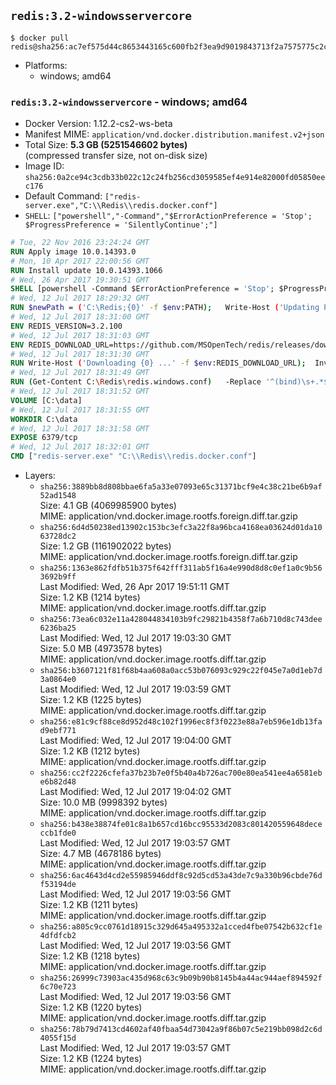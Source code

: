 ## `redis:3.2-windowsservercore`

```console
$ docker pull redis@sha256:ac7ef575d44c8653443165c600fb2f3ea9d9019843713f2a7575775c2c42ad0b
```

-	Platforms:
	-	windows; amd64

### `redis:3.2-windowsservercore` - windows; amd64

-	Docker Version: 1.12.2-cs2-ws-beta
-	Manifest MIME: `application/vnd.docker.distribution.manifest.v2+json`
-	Total Size: **5.3 GB (5251546602 bytes)**  
	(compressed transfer size, not on-disk size)
-	Image ID: `sha256:0a2ce94c3cdb33b022c12c24fb256cd3059585ef4e914e82000fd05850eec176`
-	Default Command: `["redis-server.exe","C:\\Redis\\redis.docker.conf"]`
-	`SHELL`: `["powershell","-Command","$ErrorActionPreference = 'Stop'; $ProgressPreference = 'SilentlyContinue';"]`

```dockerfile
# Tue, 22 Nov 2016 23:24:24 GMT
RUN Apply image 10.0.14393.0
# Mon, 10 Apr 2017 22:00:56 GMT
RUN Install update 10.0.14393.1066
# Wed, 26 Apr 2017 19:30:51 GMT
SHELL [powershell -Command $ErrorActionPreference = 'Stop'; $ProgressPreference = 'SilentlyContinue';]
# Wed, 12 Jul 2017 18:29:32 GMT
RUN $newPath = ('C:\Redis;{0}' -f $env:PATH); 	Write-Host ('Updating PATH: {0}' -f $newPath); 	setx /M PATH $newPath;
# Wed, 12 Jul 2017 18:31:00 GMT
ENV REDIS_VERSION=3.2.100
# Wed, 12 Jul 2017 18:31:03 GMT
ENV REDIS_DOWNLOAD_URL=https://github.com/MSOpenTech/redis/releases/download/win-3.2.100/Redis-x64-3.2.100.zip
# Wed, 12 Jul 2017 18:31:30 GMT
RUN Write-Host ('Downloading {0} ...' -f $env:REDIS_DOWNLOAD_URL); 	Invoke-WebRequest -Uri $env:REDIS_DOWNLOAD_URL -OutFile 'redis.zip'; 		Write-Host 'Expanding ...'; 	Expand-Archive redis.zip -DestinationPath C:\Redis; 		Write-Host 'Verifying install ("redis-server --version") ...'; 	redis-server --version; 		Write-Host 'Removing ...'; 	Remove-Item redis.zip -Force
# Wed, 12 Jul 2017 18:31:49 GMT
RUN (Get-Content C:\Redis\redis.windows.conf) 	-Replace '^(bind)\s+.*$', '$1 0.0.0.0' 	-Replace '^(protected-mode)\s+.*$', '$1 no' 	| Set-Content C:\Redis\redis.docker.conf
# Wed, 12 Jul 2017 18:31:52 GMT
VOLUME [C:\data]
# Wed, 12 Jul 2017 18:31:55 GMT
WORKDIR C:\data
# Wed, 12 Jul 2017 18:31:58 GMT
EXPOSE 6379/tcp
# Wed, 12 Jul 2017 18:32:01 GMT
CMD ["redis-server.exe" "C:\\Redis\\redis.docker.conf"]
```

-	Layers:
	-	`sha256:3889bb8d808bbae6fa5a33e07093e65c31371bcf9e4c38c21be6b9af52ad1548`  
		Size: 4.1 GB (4069985900 bytes)  
		MIME: application/vnd.docker.image.rootfs.foreign.diff.tar.gzip
	-	`sha256:6d4d50238ed13902c153bc3efc3a22f8a96bca4168ea03624d01da1063728dc2`  
		Size: 1.2 GB (1161902022 bytes)  
		MIME: application/vnd.docker.image.rootfs.foreign.diff.tar.gzip
	-	`sha256:1363e862fdfb51b375f642fff311ab5f16a4e990d8d8c0ef1a0c9b563692b9ff`  
		Last Modified: Wed, 26 Apr 2017 19:51:11 GMT  
		Size: 1.2 KB (1214 bytes)  
		MIME: application/vnd.docker.image.rootfs.diff.tar.gzip
	-	`sha256:73ea6c032e11a428044834103b9fc29821b4358f7a6b710d8c743dee6236ba25`  
		Last Modified: Wed, 12 Jul 2017 19:03:30 GMT  
		Size: 5.0 MB (4973578 bytes)  
		MIME: application/vnd.docker.image.rootfs.diff.tar.gzip
	-	`sha256:b3607121f81f68b4aa608a0acc53b076093c929c22f045e7a0d1eb7d3a0864e0`  
		Last Modified: Wed, 12 Jul 2017 19:03:59 GMT  
		Size: 1.2 KB (1225 bytes)  
		MIME: application/vnd.docker.image.rootfs.diff.tar.gzip
	-	`sha256:e81c9cf88ce8d952d48c102f1996ec8f3f0223e88a7eb596e1db13fad9ebf771`  
		Last Modified: Wed, 12 Jul 2017 19:04:00 GMT  
		Size: 1.2 KB (1212 bytes)  
		MIME: application/vnd.docker.image.rootfs.diff.tar.gzip
	-	`sha256:cc2f2226cfefa37b23b7e0f5b40a4b726ac700e80ea541ee4a6581ebe6b82d48`  
		Last Modified: Wed, 12 Jul 2017 19:04:02 GMT  
		Size: 10.0 MB (9998392 bytes)  
		MIME: application/vnd.docker.image.rootfs.diff.tar.gzip
	-	`sha256:b438e38874fe01c8a1b657cd16bcc95533d2083c801420559648dececcb1fde0`  
		Last Modified: Wed, 12 Jul 2017 19:03:57 GMT  
		Size: 4.7 MB (4678186 bytes)  
		MIME: application/vnd.docker.image.rootfs.diff.tar.gzip
	-	`sha256:6ac4643d4cd2e55985946ddf8c92d5cd53a43de7c9a330b96cbde76df53194de`  
		Last Modified: Wed, 12 Jul 2017 19:03:56 GMT  
		Size: 1.2 KB (1211 bytes)  
		MIME: application/vnd.docker.image.rootfs.diff.tar.gzip
	-	`sha256:a805c9cc0761d18915c329d645a495332a1cced4fbe07542b632cf1e4dfdfcb2`  
		Last Modified: Wed, 12 Jul 2017 19:03:56 GMT  
		Size: 1.2 KB (1218 bytes)  
		MIME: application/vnd.docker.image.rootfs.diff.tar.gzip
	-	`sha256:26999c73903ac435d968c63c9b09b90b8145b4a44ac944aef894592f6c70e723`  
		Last Modified: Wed, 12 Jul 2017 19:03:56 GMT  
		Size: 1.2 KB (1220 bytes)  
		MIME: application/vnd.docker.image.rootfs.diff.tar.gzip
	-	`sha256:78b79d7413cd4602af40fbaa54d73042a9f86b07c5e219bb098d2c6d4055f15d`  
		Last Modified: Wed, 12 Jul 2017 19:03:57 GMT  
		Size: 1.2 KB (1224 bytes)  
		MIME: application/vnd.docker.image.rootfs.diff.tar.gzip
